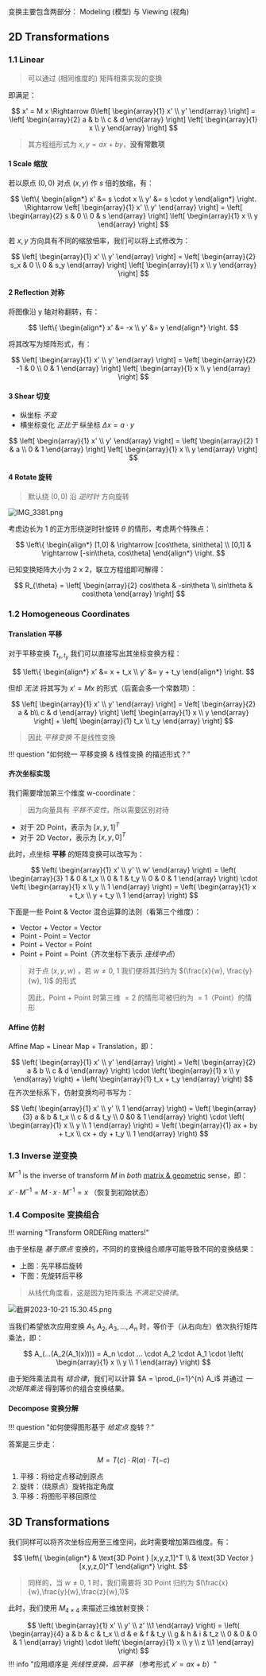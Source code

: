 
变换主要包含两部分： Modeling (模型) 与 Viewing (视角)

## 2D Transformations

### 1.1 Linear
> 可以通过 (相同维度的) 矩阵相乘实现的变换

即满足：

$$
x' = M x \Rightarrow ß\left[
	\begin{array}{1}
	            x' \\
	            y'
	        \end{array}
	\right] = 
	    \left[
	        \begin{array}{2}
	            a & b \\
	            c & d
	        \end{array}
	    \right]
	    \left[
	        \begin{array}{1}
	            x \\
	            y
	        \end{array}
	    \right]
$$

> 其方程组形式为 $x,y = ax + by$，**没有常数项**

#### 1 Scale 缩放

若以原点 $(0,0)$ 对点 $(x,y)$ 作 $s$ 倍的放缩，有：

$$
\left\{
    \begin{align*}
	    x' &= s \cdot x \\
        y' &= s \cdot y
    \end{align*}
\right. \Rightarrow \left[
        \begin{array}{1}
            x' \\
            y'
        \end{array}
    \right] = 
    \left[
        \begin{array}{2}
            s & 0 \\
            0 & s
        \end{array}
    \right]
    \left[
        \begin{array}{1}
            x \\
            y
        \end{array}
    \right]
$$

若 $x, y$ 方向具有不同的缩放倍率，我们可以将上式修改为：

$$
\left[
        \begin{array}{1}
            x' \\
            y'
        \end{array}
\right] = 
    \left[
        \begin{array}{2}
            s_x & 0 \\
            0 & s_y
        \end{array}
    \right]
    \left[
        \begin{array}{1}
            x \\
            y
        \end{array}
    \right]
$$

#### 2 Reflection 对称

将图像沿 y 轴对称翻转，有：

$$
\left\{
	\begin{align*}
		x' &= -x \\
		y' &= y
	\end{align*}
\right.
$$

将其改写为矩阵形式，有：

$$
\left[
        \begin{array}{1}
            x' \\
            y'
        \end{array}
    \right] = 
    \left[
        \begin{array}{2}
            -1 & 0 \\
            0 & 1
        \end{array}
    \right]
    \left[
        \begin{array}{1}
            x \\
            y
        \end{array}
    \right]
$$

#### 3 Shear 切变

- 纵坐标 *不变*
- 横坐标变化 *正比于* 纵坐标 $\Delta x = a \cdot y$

$$
\left[
        \begin{array}{1}
            x' \\
            y'
        \end{array}
    \right] = 
    \left[
        \begin{array}{2}
            1 & a \\
            0 & 1
        \end{array}
    \right]
    \left[
        \begin{array}{1}
            x \\
            y
        \end{array}
    \right]
$$

#### 4 Rotate 旋转
> 默认绕 $(0,0)$ 沿 *逆时针* 方向旋转

![IMG_3381.png](https://img1.imgtp.com/2023/10/21/fE34B15K.png)

考虑边长为 1 的正方形绕逆时针旋转 $\theta$ 的情形，考虑两个特殊点：

$$
\left\{
	\begin{align*}
		[1,0] & \rightarrow [cos\theta, sin\theta] \\
		[0,1] & \rightarrow [-sin\theta, cos\theta]
	\end{align*}
\right.
$$

已知变换矩阵大小为 2 x 2，联立方程组即可解得：

$$
R_{\theta} = \left[
	\begin{array}{2}
		cos\theta & -sin\theta \\
		sin\theta & cos\theta
	\end{array}
\right]
$$

### 1.2 Homogeneous Coordinates
#### Translation 平移
对于平移变换 $T_{t_x, t_y}$ 我们可以直接写出其坐标变换方程：

$$
\left\{
	\begin{align*}
		x' &= x + t_x \\
		y' &= y + t_y
	\end{align*}
\right.
$$

但却 *无法* 将其写为 $x' = Mx$ 的形式（后面会多一个常数项）：

$$
\left[
	\begin{array}{1}
		x' \\ y'
	\end{array}
\right] = \left[
	\begin{array}{2}
		a & b\\ c & d
	\end{array}
\right] \left[
	\begin{array}{1}
		x \\ y
	\end{array}
\right] + \left[
	\begin{array}{1}
		t_x \\ t_y
	\end{array}
\right] 
$$

> 因此 *平移变换* 不是线性变换

!!! question "如何统一 平移变换 & 线性变换 的描述形式？"

#### 齐次坐标实现

我们需要增加第三个维度 w-coordinate：
> 因为向量具有 *平移不变性*，所以需要区别对待

- 对于 2D Point，表示为 $[x,y,1]^T$
- 对于 2D Vector，表示为 $[x,y,0]^T$

此时，点坐标 **平移** 的矩阵变换可以改写为：

$$
\left(
	\begin{array}{1}
		x' \\ y' \\ w'
	\end{array}
\right) = \left(
	\begin{array}{3}
		1 & 0 & t_x \\
		0 & 1 & t_y \\
		0 & 0 & 1
	\end{array}
\right) \cdot \left(
	\begin{array}{1}
		x \\ y \\ 1
	\end{array}
\right) = \left(
	\begin{array}{1}
		x + t_x \\ y + t_y \\ 1
	\end{array}
\right) 
$$

下面是一些 Point & Vector 混合运算的法则（看第三个维度）：

- Vector + Vector = Vector
- Point - Point = Vector
- Point + Vector = Point
- Point + Point = Point（齐次坐标下表示 *连线中点*）

> 对于点 $(x,y,w)$ ，若 $w \neq 0,\ 1$ 我们便将其归约为 $(\frac{x}{w}, \frac{y}{w}, 1)$ 的形式
> 
> 因此，Point + Point 时第三维 $=2$ 的情形可被归约为 $=1$（Point）的情形

#### Affine 仿射

Affine Map = Linear Map + Translation，即：

$$
\left(
	\begin{array}{1}
		x' \\ y'
	\end{array}
\right) = \left(
	\begin{array}{2}
		a & b \\ c & d
	\end{array}
\right) \cdot \left(
	\begin{array}{1}
		x \\ y
	\end{array}
\right) + \left(
	\begin{array}{1}
		t_x + t_y
	\end{array}
\right)
$$
在齐次坐标系下，仿射变换均可书写为：

$$
\left(
	\begin{array}{1}
		x' \\ y' \\ 1
	\end{array}
\right) = \left(
	\begin{array}{3}
		a & b & t_x \\
		c & d & t_y \\
		0 &0 & 1
	\end{array}
\right) \cdot \left(
	\begin{array}{1}
		x \\ y \\ 1
	\end{array}
\right) = \left(
	\begin{array}{1}
		ax + by + t_x \\ cx + dy + t_y \\ 1
	\end{array}
\right) 
$$

### 1.3 Inverse 逆变换

$M^{-1}$ is the inverse of transform $M$ in *both* <u>matrix & geometric</u> sense，即：

$x' \cdot M^{-1} = M \cdot x \cdot M^{-1} = x$ （恢复到初始状态）

### 1.4 Composite 变换组合

!!! warning "Transform ORDERing matters!"

由于坐标是 *基于原点* 变换的，不同的的变换组合顺序可能导致不同的变换结果：

- 上图：先平移后旋转
- 下图：先旋转后平移

> 从线代角度看，这是因为矩阵乘法 *不满足交换律*。

![截屏2023-10-21 15.30.45.png](https://img1.imgtp.com/2023/10/21/JzuQhZ5O.png)

当我们希望依次应用变换 $A_1, A_2, A_3, ... , A_n$ 时，等价于（从右向左）依次执行矩阵乘法，即：

$$
A_(...(A_2(A_1(x)))) = A_n \cdot ... \cdot A_2 \cdot A_1 \cdot \left(
	\begin{array}{1}
		x \\ y \\ 1
	\end{array}
\right)
$$

由于矩阵乘法具有 *结合律*，我们可以计算 $A = \prod_{i=1}^{n} A_i$ 并通过 *一次矩阵乘法* 得到等价的组合变换结果。

#### Decompose 变换分解

!!! question "如何使得图形基于 *给定点* 旋转？"

答案是三步走：

$$
M = T(c) \cdot R(\alpha) \cdot T(-c)
$$

1. 平移：将给定点移动到原点
2. 旋转：（绕原点）旋转指定角度
3. 平移：将图形平移回原位

## 3D Transformations

我们同样可以将齐次坐标应用至三维空间，此时需要增加第四维度。有：

$$
\left\{
	\begin{align*}
		& \text{3D Point }  [x,y,z,1]^T \\
		& \text{3D Vector } [x,y,z,0]^T 
	\end{align*}
\right.
$$

> 同样的，当 $w \neq 0, \ 1$ 时，我们需要将 3D Point 归约为 $(\frac{x}{w},\frac{y}{w},\frac{z}{w},1)$

此时，我们使用 $M_{4 \times 4}$ 来描述三维放射变换：

$$
\left(
	\begin{array}{1}
	x' \\ y' \\ z' \\1
	\end{array}
\right) = 
\left(
	\begin{array}{4}
		a & b & c & t_x \\
		d & e & f & t_y \\
		g & h & i & t_z \\
		0 & 0 & 0 & 1
	\end{array}
\right) \cdot \left(
	\begin{array}{1}
	x \\ y \\ z \\1
	\end{array}
\right)
$$
!!! info "应用顺序是 *先线性变换，后平移* （参考形式 $x' = ax + b$）"